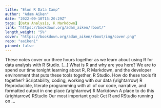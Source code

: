 ```yaml
---
title: "Elon R Data Camp"
author: "Adam Aiken"
date: "2022-09-10T15:20:29Z"
tags: [Data Analysis, R Markdown]
link: "https://bookdown.org/adam_aiken/rboot/"
length_weight: "5%"
cover: "https://bookdown.org/adam_aiken/rboot/img/cover.png"
repo: "aaiken1"
pinned: false
---
```


These notes cover our three hours together as we learn about using R for data analysis with R Studio. [...] What is R and why are you here? We are to spend our time tonight learning about R, R Markdown, and the developer environment that puts these tools together, R Studio. How do these tools fit together? Scriptability, coding, working with our data \(\rightarrow\) R Reproducible, literate programming with all of our code, narrative, and formatted output in one place \(\rightarrow\) R Markdown A place to do this \(\rightarrow\) RStudio Our most important goal: Get R and RStudio running on ...
